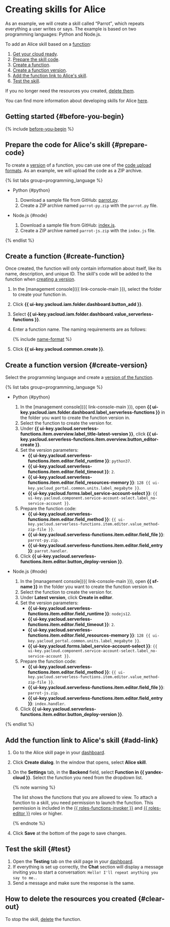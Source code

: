 # Creating skills for Alice

As an example, we will create a skill called <q>Parrot</q>, which repeats everything a user writes or says. The example is based on two programming languages: Python and Node.js.

To add an Alice skill based on a [function](../../functions/concepts/function.md):

1. [Get your cloud ready](#before-you-begin).
1. [Prepare the skill code](#prepare-code).
1. [Create a function](#create-function).
1. [Create a function version](#create-version). 
1. [Add the function link to Alice's skill](#add-link).
1. [Test the skill](#test).

If you no longer need the resources you created, [delete them](#clear-out).

You can find more information about developing skills for Alice [here](https://yandex.ru/dev/dialogs/alice/doc/development-docpage/#test__dev-cycle).

## Getting started {#before-you-begin}

{% include [before-you-begin](../../_tutorials/_tutorials_includes/before-you-begin.md) %}

## Prepare the code for Alice's skill {#prepare-code}

To create a [version](../../functions/concepts/function.md#version) of a function, you can use one of the [code upload formats](../../functions/concepts/function.md#upload). As an example, we will upload the code as a ZIP archive.

{% list tabs group=programming_language %}

- Python {#python}

    1. Download a sample file from GitHub: [parrot.py](https://github.com/yandex-cloud/examples/blob/master/serverless/functions/alice/python/parrot/parrot.py).
    1. Create a ZIP archive named `parrot-py.zip` with the `parrot.py` file.

- Node.js {#node}

    1. Download a sample file from GitHub: [index.js](https://github.com/yandex-cloud/examples/blob/master/serverless/functions/alice/nodejs/parrot/index.js).
    1. Create a ZIP archive named `parrot-js.zip` with the `index.js` file.

{% endlist %}

## Create a function {#create-function}

Once created, the function will only contain information about itself, like its name, description, and unique ID. The skill's code will be added to the function when [creating a version](#create-version).

1. In the [management console]({{ link-console-main }}), select the folder to create your function in.
1. Click **{{ ui-key.yacloud.iam.folder.dashboard.button_add }}**.
1. Select **{{ ui-key.yacloud.iam.folder.dashboard.value_serverless-functions }}**.
1. Enter a function name. The naming requirements are as follows:

    {% include [name-format](../../_includes/name-format.md) %}

1. Click **{{ ui-key.yacloud.common.create }}**.

## Create a function version {#create-version}

Select the programming language and create a [version of the function](../../functions/concepts/function.md#version).

{% list tabs group=programming_language %}

- Python {#python}

  1. In the [management console]({{ link-console-main }}), open **{{ ui-key.yacloud.iam.folder.dashboard.label_serverless-functions }}** in the folder you want to create the function version in.
  1. Select the function to create the version for.
  1. Under **{{ ui-key.yacloud.serverless-functions.item.overview.label_title-latest-version }}**, click **{{ ui-key.yacloud.serverless-functions.item.overview.button_editor-create }}**.
  1. Set the version parameters:
      * **{{ ui-key.yacloud.serverless-functions.item.editor.field_runtime }}**: `python37`.
      * **{{ ui-key.yacloud.serverless-functions.item.editor.field_timeout }}**: `2`.
      * **{{ ui-key.yacloud.serverless-functions.item.editor.field_resources-memory }}**: `128 {{ ui-key.yacloud_portal.common.units.label_megabyte }}`.
      * **{{ ui-key.yacloud.forms.label_service-account-select }}**: `{{ ui-key.yacloud.component.service-account-select.label_no-service-account }}`.
  1. Prepare the function code:
      * **{{ ui-key.yacloud.serverless-functions.item.editor.field_method }}**: `{{ ui-key.yacloud.serverless-functions.item.editor.value_method-zip-file }}`.
      * **{{ ui-key.yacloud.serverless-functions.item.editor.field_file }}**: `parrot-py.zip`.
      * **{{ ui-key.yacloud.serverless-functions.item.editor.field_entry }}**: `parrot.handler`.
  1. Click **{{ ui-key.yacloud.serverless-functions.item.editor.button_deploy-version }}**.

- Node.js {#node}

  1. In the [management console]({{ link-console-main }}), open **{{ sf-name }}** in the folder you want to create the function version in.
  1. Select the function to create the version for.
  1. Under **Latest version**, click **Create in editor**.
  1. Set the version parameters:
      * **{{ ui-key.yacloud.serverless-functions.item.editor.field_runtime }}**: `nodejs12`.
      * **{{ ui-key.yacloud.serverless-functions.item.editor.field_timeout }}**: `2`.
      * **{{ ui-key.yacloud.serverless-functions.item.editor.field_resources-memory }}**: `128 {{ ui-key.yacloud_portal.common.units.label_megabyte }}`.
      * **{{ ui-key.yacloud.forms.label_service-account-select }}**: `{{ ui-key.yacloud.component.service-account-select.label_no-service-account }}`.
  1. Prepare the function code:
      * **{{ ui-key.yacloud.serverless-functions.item.editor.field_method }}**: `{{ ui-key.yacloud.serverless-functions.item.editor.value_method-zip-file }}`.
      * **{{ ui-key.yacloud.serverless-functions.item.editor.field_file }}**: `parrot-js.zip`.
      * **{{ ui-key.yacloud.serverless-functions.item.editor.field_entry }}**: `index.handler`.
  1. Click **{{ ui-key.yacloud.serverless-functions.item.editor.button_deploy-version }}**.

{% endlist %}

## Add the function link to Alice's skill {#add-link}

1. Go to the Alice skill page in your [dashboard](https://dialogs.yandex.ru/developer/).
1. Click **Create dialog**. In the window that opens, select **Alice skill**.
1. On the **Settings** tab, in the **Backend** field, select **Function in {{ yandex-cloud }}**. Select the function you need from the dropdown list.

    {% note warning %}
    
    The list shows the functions that you are allowed to view. To attach a function to a skill, you need permission to launch the function. This permission is included in the [{{ roles-functions-invoker }}](../../functions/security/index.md#serverless-functions-invoker) and [{{ roles-editor }}](../../functions/security/index.md#functions-editor) roles or higher.
    
    {% endnote %}
1. Click **Save** at the bottom of the page to save changes.

## Test the skill {#test}

1. Open the **Testing** tab on the skill page in your [dashboard](https://dialogs.yandex.ru/developer/).
1. If everything is set up correctly, the **Chat** section will display a message inviting you to start a conversation: `Hello! I'll repeat anything you say to me.`. 
1. Send a message and make sure the response is the same.

## How to delete the resources you created {#clear-out}

To stop the skill, [delete](../../functions/operations/function/function-delete.md) the function.